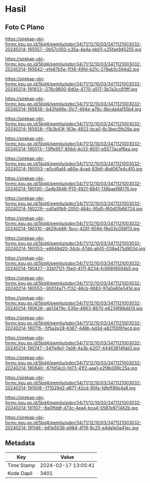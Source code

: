 # Hasil

## Foto C Plano

https://sirekap-obj-formc.kpu.go.id/5bd4/pemilu/pdpr/34/71/12/10/03/3471121003032-20240214-185557--0b57c050-c35a-4a4a-bb01-c25fae945255.jpg

https://sirekap-obj-formc.kpu.go.id/5bd4/pemilu/pdpr/34/71/12/10/03/3471121003032-20240214-185642--efe87b5e-1f38-49fd-b21c-278eb5c594d2.jpg

https://sirekap-obj-formc.kpu.go.id/5bd4/pemilu/pdpr/34/71/12/10/03/3471121003032-20240214-191933--276c9800-8d0a-4770-a517-3b7a3cc81fff.jpg

https://sirekap-obj-formc.kpu.go.id/5bd4/pemilu/pdpr/34/71/12/10/03/3471121003032-20240214-185838--b42fd49a-31c7-494e-a76c-6bcda4af55b4.jpg

https://sirekap-obj-formc.kpu.go.id/5bd4/pemilu/pdpr/34/71/12/10/03/3471121003032-20240214-185928--f1b3b43f-163e-4922-bca0-8c3bec5fe29a.jpg

https://sirekap-obj-formc.kpu.go.id/5bd4/pemilu/pdpr/34/71/12/10/03/3471121003032-20240214-190013--13ffe957-856d-4c03-8051-e5577acaf6ea.jpg

https://sirekap-obj-formc.kpu.go.id/5bd4/pemilu/pdpr/34/71/12/10/03/3471121003032-20240214-190053--e0cd5af4-a80a-4cad-83b6-4bd067e4c4f0.jpg

https://sirekap-obj-formc.kpu.go.id/5bd4/pemilu/pdpr/34/71/12/10/03/3471121003032-20240214-190130--2a4b3648-ff13-4921-8841-138baaf88176.jpg

https://sirekap-obj-formc.kpu.go.id/5bd4/pemilu/pdpr/34/71/12/10/03/3471121003032-20240214-190229--cd0a91b9-2050-484c-95d5-f60d01b66724.jpg

https://sirekap-obj-formc.kpu.go.id/5bd4/pemilu/pdpr/34/71/12/10/03/3471121003032-20240214-190310--d629cb86-1bcc-4281-859d-f8e03c056f13.jpg

https://sirekap-obj-formc.kpu.go.id/5bd4/pemilu/pdpr/34/71/12/10/03/3471121003032-20240214-190353--e6648d20-34cb-47dd-a645-039a475d903d.jpg

https://sirekap-obj-formc.kpu.go.id/5bd4/pemilu/pdpr/34/71/12/10/03/3471121003032-20240214-190427--32b17121-15e0-417f-8234-fc06906504b5.jpg

https://sirekap-obj-formc.kpu.go.id/5bd4/pemilu/pdpr/34/71/12/10/03/3471121003032-20240214-190553--90014a71-f132-46cb-9683-97a0a80e541d.jpg

https://sirekap-obj-formc.kpu.go.id/5bd4/pemilu/pdpr/34/71/12/10/03/3471121003032-20240214-190628--ab13479c-535e-4663-8670-e6239f88dd74.jpg

https://sirekap-obj-formc.kpu.go.id/5bd4/pemilu/pdpr/34/71/12/10/03/3471121003032-20240214-190715--5f5a2e28-6367-448b-bd3d-e82155f81ecd.jpg

https://sirekap-obj-formc.kpu.go.id/5bd4/pemilu/pdpr/34/71/12/10/03/3471121003032-20240214-190747--3411e8e1-7a08-4a3b-b207-44463814fdd3.jpg

https://sirekap-obj-formc.kpu.go.id/5bd4/pemilu/pdpr/34/71/12/10/03/3471121003032-20240214-190840--67fd14c0-fd73-41f2-aaa1-e2f8b089c25a.jpg

https://sirekap-obj-formc.kpu.go.id/5bd4/pemilu/pdpr/34/71/12/10/03/3471121003032-20240214-191008--f71029d2-d671-42cd-90fa-fdfeff86e4a8.jpg

https://sirekap-obj-formc.kpu.go.id/5bd4/pemilu/pdpr/34/71/12/10/03/3471121003032-20240214-191107--8a0ffddf-d73c-4ea4-bca4-0587e971462b.jpg

https://sirekap-obj-formc.kpu.go.id/5bd4/pemilu/pdpr/34/71/12/10/03/3471121003032-20240214-191146--b61e5036-e984-4f19-8c25-e4da1e0a41ec.jpg


## Metadata

| Key        | Value               |
| ---------- | ------------------- |
| Time Stamp | 2024-02-17 13:05:41 |
| Kode Dapil | 3401                |



